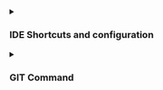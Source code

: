<details><summary>
  
###  IDE Shortcuts and configuration
</summary>
  
#### Intellij

- By default in intellij code completion is case sensitive to disable it go to setting-> Editor->General->code completion untick match case.
- Generally if code completion configuration is case sensitive,all annotation or class, method will not appears in auto suggestion if you do not type name correctly

```
  File Location                       ctrl+Alt+F12
  Search Everywhere                   double shift
  Remove unused import ->             ctr+alt+o
  To format code ->                   ctrl+Alt+L
  To Delete a Line                    ctr+Y
  
  
  
```
</details>



<details><summary>
  
###  GIT  Command
</summary>
  

</details>
